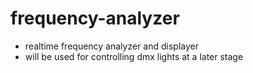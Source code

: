 # frequency-analyzer
- realtime frequency analyzer and displayer
- will be used for controlling dmx lights at a later stage